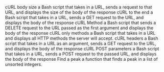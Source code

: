 cURL body size a Bash script that takes in a URL, sends a request to that URL, and displays the size of the body of the response
cURL to the end a Bash script that takes in a URL, sends a GET request to the URL, and displays the body of the response
cURL Method a Bash script that sends a DELETE request to the URL passed as the first argument and displays the body of the response
cURL only methods a Bash script that takes in a URL and displays all HTTP methods the server will accept.
cURL headers a Bash script that takes in a URL as an argument, sends a GET request to the URL, and displays the body of the response
cURL POST parameters a Bash script that takes in a URL, sends a POST request to the passed URL, and displays the body of the response
Find a peak a function that finds a peak in a list of unsorted integers.

